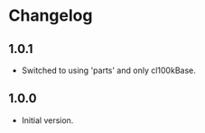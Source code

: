 # Changelog

## 1.0.1
- Switched to using 'parts' and only cl100kBase.

## 1.0.0
- Initial version.
